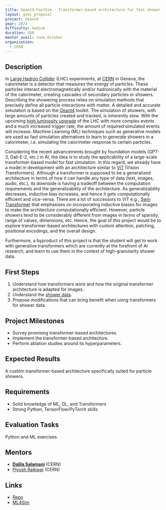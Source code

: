 ```yaml
---
title: Geant4-FastSim - Transformer-based architecture for fast shower simulation
layout: gsoc_proposal
project: Geant4
year: 2023
difficulty: medium
duration: 350
mentor_avail: June-October
organization:
  - CERN
---
```


## Description

In [Large Hadron Collider](https://home.cern/science/accelerators/large-hadron-collider) (LHC) experiments, at [CERN](https://home.cern/) in Geneva, the calorimeter is a detector that measures the energy of particles. These particles interact electromagnetically and/or hadronically with the material of the calorimeter, creating cascades of secondary particles or showers. Describing the showering process relies on simulation methods that precisely define all particle interactions with matter. A detailed and accurate simulation is based on the [Geant4](https://geant4.web.cern.ch/) toolkit. The simulation of showers, with large amounts of particles created and tracked, is inherently slow. With the upcoming [high luminosity upgrade](https://hilumilhc.web.cern.ch/) of the LHC with more complex events and a much increased trigger rate, the amount of required simulated events will increase. Machine Learning (ML) techniques such as generative models are used as fast simulation alternatives to learn to generate showers in a calorimeter, i.e. simulating the calorimeter response to certain particles.

Considering the recent advancements brought by foundation models (GPT-3, Dall-E-2, etc.) in AI, the idea is to study the applicability of a large-scale transformer-based model for fast simulation. In this regard, we already have a model in development with an architecture similar to [ViT](https://arxiv.org/abs/2010.11929) (Vision Transformers). Although a transformer is supposed to be a generalized architecture in terms of how it can handle any type of data (text, images, audio, etc.), its downside is having a tradeoff between the computation requirements and the generalizability of the architecture. As generalizability decreases, inductive bias increases, and hence it gets computationally efficient and vice-versa. There are a lot of successors to ViT e.g., [Swin Transformer](https://arxiv.org/abs/2103.14030) that emphasises on incorporating inductive biases for images to make the architecture computationally efficient. However, particle showers tend to be considerably different from images in terms of sparsity, range of values, dimensions, etc. Hence, the goal of this project would be to explore transformer-based architectures with custom attention, patching, positional encodings, and the overall design.

Furthermore, a byproduct of this project is that the student will get to work with generative transformers which are currently at the forefront of AI research, and learn to use them in the context of high-granularity shower data.


## First Steps

1. Understand how transformers work and how the original transformer architecture is adapted for images.
2. Understand the [shower data](https://zenodo.org/record/6366324#.Y-DJ9ezMKdY).
3. Propose modifications that can bring benefit when using transformers for shower data.

## Project Milestones
* Survey promising transformer-based architectures.
* Implement the transformer-based architecture.
* Perform ablation studies around its hyperparameters.

## Expected Results

A custom transformer-based architecture specifically suited for particle showers.

## Requirements

* Solid knowledge of ML, DL, and Transformers
* Strong Python, TensorFlow/PyTorch skills

## Evaluation Tasks

Python and ML exercises.

## Mentors
* **[Dalila Salamani](mailto:dalila.salamani@cern.ch)** (CERN)
* [Piyush Raikwar](mailto:piyush.raikwar@cern.ch) (CERN)

## Links
* [Repo](https://gitlab.cern.ch/praikwar/ml4fastsim/-/tree/pytorch_port)
* [ML4Sim](https://g4fastsim.web.cern.ch/)
